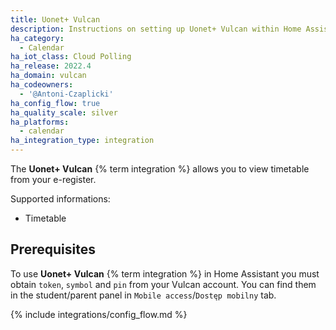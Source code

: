 ```yaml
---
title: Uonet+ Vulcan
description: Instructions on setting up Uonet+ Vulcan within Home Assistant.
ha_category:
  - Calendar
ha_iot_class: Cloud Polling
ha_release: 2022.4
ha_domain: vulcan
ha_codeowners:
  - '@Antoni-Czaplicki'
ha_config_flow: true
ha_quality_scale: silver
ha_platforms:
  - calendar
ha_integration_type: integration
---
```


The **Uonet+ Vulcan** {% term integration %} allows you to view timetable from your e-register.

Supported informations:

- Timetable

## Prerequisites

To use **Uonet+ Vulcan** {% term integration %} in Home Assistant you must obtain `token`, `symbol` and `pin` from your Vulcan account. You can find them in the student/parent panel in `Mobile access`/`Dostęp mobilny` tab.

{% include integrations/config_flow.md %}
